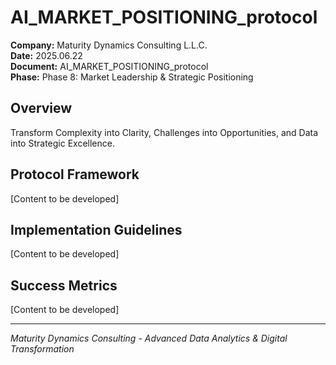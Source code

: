 ﻿# AI_MARKET_POSITIONING_protocol

**Company:** Maturity Dynamics Consulting L.L.C.  
**Date:** 2025.06.22  
**Document:** AI_MARKET_POSITIONING_protocol  
**Phase:** Phase 8: Market Leadership & Strategic Positioning  

## Overview
Transform Complexity into Clarity, Challenges into Opportunities, and Data into Strategic Excellence.

## Protocol Framework
[Content to be developed]

## Implementation Guidelines
[Content to be developed]

## Success Metrics
[Content to be developed]

---
*Maturity Dynamics Consulting - Advanced Data Analytics & Digital Transformation*
